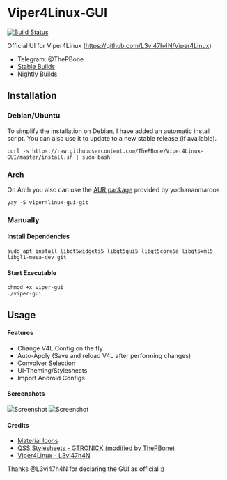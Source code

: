 # Viper4Linux-GUI
[![Build Status](https://travis-ci.org/ThePBone/Viper4Linux-GUI.svg?branch=master)](https://travis-ci.org/ThePBone/Viper4Linux-GUI)

Official UI for Viper4Linux (https://github.com/L3vi47h4N/Viper4Linux)
  * Telegram: @ThePBone
  * [Stable Builds](https://github.com/ThePBone/Viper4Linux-GUI/releases)
  * [Nightly Builds](https://nightly.thebone.cf/viper-gui)
## Installation
### Debian/Ubuntu
To simplify the installation on Debian, I have added an automatic install script.
You can also use it to update to a new stable release (if available).
```
curl -s https://raw.githubusercontent.com/ThePBone/Viper4Linux-GUI/master/install.sh | sudo bash
```
### Arch
On Arch you also can use the [AUR package](https://aur.archlinux.org/packages/viper4linux-gui-git/) provided by yochananmarqos
```
yay -S viper4linux-gui-git  
```
### Manually
#### Install Dependencies

```
sudo apt install libqt5widgets5 libqt5gui5 libqt5core5a libqt5xml5 libgl1-mesa-dev git
```

#### Start Executable
```
chmod +x viper-gui
./viper-gui
```

## Usage
#### Features
  * Change V4L Config on the fly 
  * Auto-Apply (Save and reload V4L after performing changes)
  * Convolver Selection
  * UI-Theming/Stylesheets
  * Import Android Configs

#### Screenshots
![Screenshot](https://github.com/ThePBone/Viper4Linux-GUI/blob/master/screenshots/tab1.png?raw=true)
![Screenshot](https://github.com/ThePBone/Viper4Linux-GUI/blob/master/screenshots/tab3_dark.png?raw=true)
#### Credits
  * [Material Icons](https://material.io/tools/icons/)
  * [QSS Stylesheets - GTRONICK (modified by ThePBone)](https://github.com/GTRONICK/QSS)
  * [Viper4Linux - L3vi47h4N](https://github.com/L3vi47h4N/Viper4Linux)

Thanks @L3vi47h4N for declaring the GUI as official :)